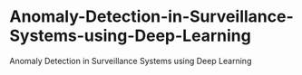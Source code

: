 # Anomaly-Detection-in-Surveillance-Systems-using-Deep-Learning
Anomaly Detection in Surveillance Systems using Deep Learning
